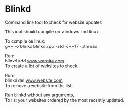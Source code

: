 # Blinkd
Command line tool to check for website updates

This tool should compile on windows and linux.

To compile on linux:<br>
g++ -o blinkd blinkd.cpp -std=c++17 -pthread
<br>

Run:<br> 
blinkd add www.website.com<br> 
To create a list of websites to check.

Run: <br>
blinkd del www.website.com<br> 
To remove a website from the list.

Run blinkd without any arguments,<br> 
To list your websites ordered by the most recently updated.
